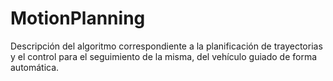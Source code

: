 # MotionPlanning
Descripción del algoritmo correspondiente a la planificación de trayectorias y el control para el seguimiento de la misma, del vehículo guiado de forma automática. 
